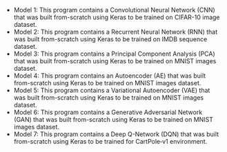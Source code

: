 - Model 1: This program contains a Convolutional Neural Network (CNN) that was built from-scratch using Keras to be trained on CIFAR-10 image dataset.
- Model 2: This program contains a Recurrent Neural Network (RNN) that was built from-scratch using Keras to be trained on IMDB sequence dataset.
- Model 3: This program contains a Principal Component Analysis (PCA) that was built from-scratch using Keras to be trained on MNIST images dataset.
- Model 4: This program contains an Autoencoder (AE) that was built from-scratch using Keras to be trained on MNIST images dataset.
- Model 5: This program contains a Variational Autoencoder (VAE) that was built from-scratch using Keras to be trained on MNIST images dataset.
- Model 6: This program contains a Generative Adversarial Network (GAN) that was built from-scratch using Keras to be trained on MNIST images dataset.
- Model 7: This program contains a Deep Q-Network (DQN) that was built from-scratch using Keras to be trained for CartPole‑v1 environment.
